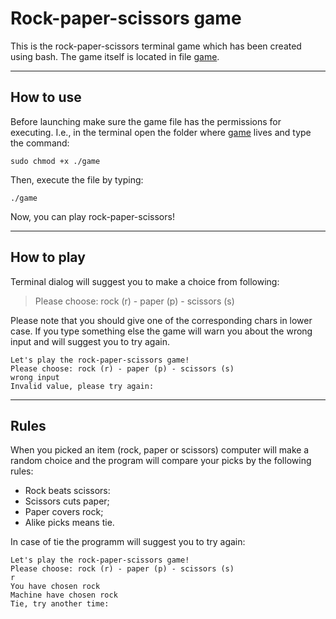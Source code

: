 # Rock-paper-scissors game
This is the rock-paper-scissors terminal game which has been created using bash.
The game itself is located in file [game](./game).

***

## How to use
Before launching make sure the game file has the permissions for executing. 
I.e., in the terminal open the folder where [game](./game) lives and type the command:

`sudo chmod +x ./game`

Then, execute the file by typing:

`./game`

Now, you can play rock-paper-scissors!

***

## How to play
Terminal dialog will suggest you to make a choice from following:

>Please choose: rock (r) - paper (p) - scissors (s)

Please note that you should give one of the corresponding chars in lower case.
If you type something else the game will warn you about the wrong input and will
suggest you to try again.
```
Let's play the rock-paper-scissors game!
Please choose: rock (r) - paper (p) - scissors (s)
wrong input
Invalid value, please try again:
```

***

## Rules
When you picked an item (rock, paper or scissors) computer will make a random choice
and the program will compare your picks by the following rules:

* Rock beats scissors:
* Scissors cuts paper;
* Paper covers rock;
* Alike picks means tie.

In case of tie the programm will suggest you to try again:
```
Let's play the rock-paper-scissors game!
Please choose: rock (r) - paper (p) - scissors (s)
r
You have chosen rock
Machine have chosen rock
Tie, try another time:
```